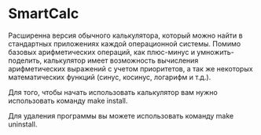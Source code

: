# SmartCalc <br>

Расширенна версия обычного калькулятора, который можно найти в стандартных приложениях каждой операционной системы. Помимо базовых арифметических операций, как плюс-минус и умножить-поделить, калькулятор имеет возможность вычисления арифметических выражений с учетом приоритетов, а так же некоторых математических функций (синус, косинус, логарифм и т.д.).<br>

Для того, чтобы начать использовать калькулятор вам нужно использовать команду make install.<br>

Для удаления программы вы можете использовать команду make uninstall.<br>

